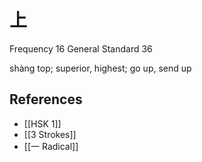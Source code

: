 # 上
Frequency 16
General Standard 36

shàng
top; superior, highest; go up, send up

## References
- [[HSK 1]]
- [[3 Strokes]]
- [[一 Radical]]